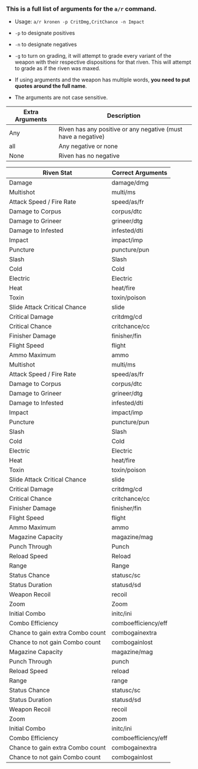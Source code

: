### This is a full list of arguments for the `a/r` command.
-  Usage: `a/r kronen -p CritDmg,CritChance -n Impact`

- `-p` to designate positives
- `-n` to designate negatives
- `-g` to turn on grading, it will attempt to grade every variant of the weapon with their respective dispositions for that riven. This will attempt to grade as if the riven was maxed.
- If using arguments and the weapon has multiple words, **you need to put quotes around the full name**.
- The arguments are not case sensitive.

|Extra Arguments|Description|
|--|--|
|Any|Riven has any positive or any negative (must have a negative)|
|all|Any negative or none
|None|Riven has no negative|

|Riven Stat|Correct Arguments|
|--|--|
|Damage|damage/dmg|
|Multishot|multi/ms|
|Attack Speed / Fire Rate|speed/as/fr|
|Damage to Corpus|corpus/dtc|
|Damage to Grineer|grineer/dtg|
|Damage to Infested|infested/dti|
|Impact|impact/imp|
|Puncture|puncture/pun|
|Slash|Slash|
|Cold|Cold|
|Electric|Electric|
|Heat|heat/fire|
|Toxin|toxin/poison|
|Slide Attack Critical Chance|slide|
|Critical Damage|critdmg/cd|
|Critical Chance|critchance/cc|
|Finisher Damage|finisher/fin|
|Flight Speed|flight|
|Ammo Maximum|ammo|a|Damage|damage/dmg|
|Multishot|multi/ms|
|Attack Speed / Fire Rate|speed/as/fr|
|Damage to Corpus|corpus/dtc|
|Damage to Grineer|grineer/dtg|
|Damage to Infested|infested/dti|
|Impact|impact/imp|
|Puncture|puncture/pun|
|Slash|Slash|
|Cold|Cold|
|Electric|Electric|
|Heat|heat/fire|
|Toxin|toxin/poison|
|Slide Attack Critical Chance|slide|
|Critical Damage|critdmg/cd|
|Critical Chance|critchance/cc|
|Finisher Damage|finisher/fin|
|Flight Speed|flight|
|Ammo Maximum|ammo|
|Magazine Capacity|magazine/mag|
|Punch Through|Punch|
|Reload Speed|Reload|
|Range|Range|
|Status Chance|statusc/sc|
|Status Duration|statusd/sd|
|Weapon Recoil|recoil|
|Zoom|Zoom|
|Initial Combo|initc/ini|
|Combo Efficiency|comboefficiency/eff|
|Chance to gain extra Combo count|combogainextra|
|Chance to not gain Combo count|combogainlost|
|Magazine Capacity|magazine/mag|
|Punch Through|punch|
|Reload Speed|reload|
|Range|range|
|Status Chance|statusc/sc|
|Status Duration|statusd/sd|
|Weapon Recoil|recoil|
|Zoom|zoom|
|Initial Combo|initc/ini|
|Combo Efficiency|comboefficiency/eff|
|Chance to gain extra Combo count|combogainextra|
|Chance to not gain Combo count|combogainlost|
